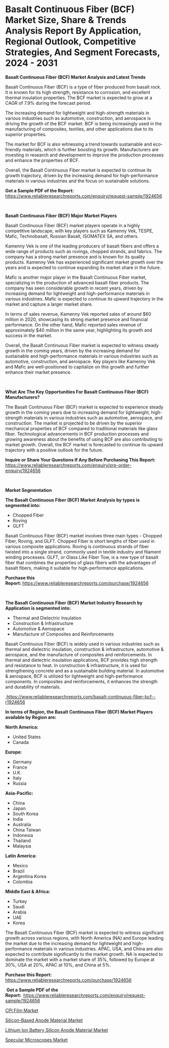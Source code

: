 <p><h1>Basalt Continuous Fiber (BCF) Market Size, Share & Trends Analysis Report By Application, Regional Outlook, Competitive Strategies, And Segment Forecasts, 2024 - 2031</h1></p><p><strong>Basalt Continuous Fiber (BCF) Market Analysis and Latest Trends</strong></p>
<p><p>Basalt Continuous Fiber (BCF) is a type of fiber produced from basalt rock. It is known for its high strength, resistance to corrosion, and excellent thermal insulation properties. The BCF market is expected to grow at a CAGR of 7.9% during the forecast period. </p><p>The increasing demand for lightweight and high-strength materials in various industries such as automotive, construction, and aerospace is driving the growth of the BCF market. BCF is being increasingly used in the manufacturing of composites, textiles, and other applications due to its superior properties.</p><p>The market for BCF is also witnessing a trend towards sustainable and eco-friendly materials, which is further boosting its growth. Manufacturers are investing in research and development to improve the production processes and enhance the properties of BCF.</p><p>Overall, the Basalt Continuous Fiber market is expected to continue its growth trajectory, driven by the increasing demand for high-performance materials in various industries and the focus on sustainable solutions.</p></p>
<p><strong>Get a Sample PDF of the Report:&nbsp;</strong> <a href="https://www.reliableresearchreports.com/enquiry/request-sample/1924656">https://www.reliableresearchreports.com/enquiry/request-sample/1924656</a></p>
<p>&nbsp;</p>
<p><strong>Basalt Continuous Fiber (BCF) Major Market Players</strong></p>
<p><p>Basalt Continuous Fiber (BCF) market players operate in a highly competitive landscape, with key players such as Kamenny Vek, TESPE, Mafic, Technobasalt, Russian Basalt, ISOMATEX SA, and others. </p><p>Kamenny Vek is one of the leading producers of basalt fibers and offers a wide range of products such as rovings, chopped strands, and fabrics. The company has a strong market presence and is known for its quality products. Kamenny Vek has experienced significant market growth over the years and is expected to continue expanding its market share in the future.</p><p>Mafic is another major player in the Basalt Continuous Fiber market, specializing in the production of advanced basalt fiber products. The company has seen considerable growth in recent years, driven by increasing demand for lightweight and high-performance materials in various industries. Mafic is expected to continue its upward trajectory in the market and capture a larger market share.</p><p>In terms of sales revenue, Kamenny Vek reported sales of around $60 million in 2020, showcasing its strong market presence and financial performance. On the other hand, Mafic reported sales revenue of approximately $40 million in the same year, highlighting its growth and success in the market.</p><p>Overall, the Basalt Continuous Fiber market is expected to witness steady growth in the coming years, driven by the increasing demand for sustainable and high-performance materials in various industries such as automotive, construction, and aerospace. Key players like Kamenny Vek and Mafic are well-positioned to capitalize on this growth and further enhance their market presence.</p></p>
<p>&nbsp;</p>
<p><strong>What Are The Key Opportunities For Basalt Continuous Fiber (BCF) Manufacturers?</strong></p>
<p><p>The Basalt Continuous Fiber (BCF) market is expected to experience steady growth in the coming years due to increasing demand for lightweight, high-strength materials in various industries such as automotive, aerospace, and construction. The market is projected to be driven by the superior mechanical properties of BCF compared to traditional materials like glass fiber. Technological advancements in BCF production processes and growing awareness about the benefits of using BCF are also contributing to market growth. Overall, the BCF market is forecasted to continue its upward trajectory with a positive outlook for the future.</p></p>
<p><strong>Inquire or Share Your Questions If Any Before Purchasing This Report:</strong> <a href="https://www.reliableresearchreports.com/enquiry/pre-order-enquiry/1924656">https://www.reliableresearchreports.com/enquiry/pre-order-enquiry/1924656</a></p>
<p>&nbsp;</p>
<p><strong>Market Segmentation</strong></p>
<p><strong>The Basalt Continuous Fiber (BCF) Market Analysis by types is segmented into:</strong></p>
<p><ul><li>Chopped Fiber</li><li>Roving</li><li>GLFT</li></ul></p>
<p><p>Basalt Continuous Fiber (BCF) market involves three main types - Chopped Fiber, Roving, and GLFT. Chopped Fiber is short lengths of fiber used in various composite applications. Roving is continuous strands of fiber twisted into a single strand, commonly used in textile industry and filament winding processes. GLFT, or Glass Like Fiber Tow, is a new type of basalt fiber that combines the properties of glass fibers with the advantages of basalt fibers, making it suitable for high-performance applications.</p></p>
<p><strong>Purchase this Report:&nbsp;</strong><a href="https://www.reliableresearchreports.com/purchase/1924656">https://www.reliableresearchreports.com/purchase/1924656</a></p>
<p>&nbsp;</p>
<p><strong>The Basalt Continuous Fiber (BCF) Market Industry Research by Application is segmented into:</strong></p>
<p><ul><li>Thermal and Dielectric Insulation</li><li>Construction & Infrastructure</li><li>Automotive & Aerospace</li><li>Manufacture of Composites and Reinforcements</li></ul></p>
<p><p>Basalt Continuous Fiber (BCF) is widely used in various industries such as thermal and dielectric insulation, construction & infrastructure, automotive & aerospace, and the manufacture of composites and reinforcements. In thermal and dielectric insulation applications, BCF provides high strength and resistance to heat. In construction & infrastructure, it is used for strengthening concrete and as a sustainable building material. In automotive & aerospace, BCF is utilized for lightweight and high-performance components. In composites and reinforcements, it enhances the strength and durability of materials.</p></p>
<p><a href="https://www.reliableresearchreports.com/basalt-continuous-fiber-bcf--r1924656">&nbsp;https://www.reliableresearchreports.com/basalt-continuous-fiber-bcf--r1924656</a></p>
<p><strong>In terms of Region, the Basalt Continuous Fiber (BCF) Market Players available by Region are:</strong></p>
<p>
    <p> <strong> North America: </strong>
        <ul>
            <li>United States</li>
            <li>Canada</li>
        </ul>
        </p> 
    <p> <strong> Europe: </strong>
        <ul>
            <li>Germany</li>
            <li>France</li>
            <li>U.K.</li>
            <li>Italy</li>
            <li>Russia</li>
        </ul>
        </p> 
    <p> <strong> Asia-Pacific: </strong>
        <ul>
            <li>China</li>
            <li>Japan</li>
            <li>South Korea</li>
            <li>India</li>
            <li>Australia</li>
            <li>China Taiwan</li>
            <li>Indonesia</li>
            <li>Thailand</li>
            <li>Malaysia</li>
        </ul>
        </p> 
    <p> <strong> Latin America: </strong>
        <ul>
            <li>Mexico</li>
            <li>Brazil</li>
            <li>Argentina Korea</li>
            <li>Colombia</li>
        </ul>
        </p> 
    <p> <strong> Middle East & Africa: </strong>
        <ul>
            <li>Turkey</li>
            <li>Saudi</li>
            <li>Arabia</li>
            <li>UAE</li>
            <li>Korea</li>
        </ul>
    </p>
    </p>
<p><p>The Basalt Continuous Fiber (BCF) market is expected to witness significant growth across various regions, with North America (NA) and Europe leading the market due to the increasing demand for lightweight and high-performance materials in various industries. APAC, USA, and China are also expected to contribute significantly to the market growth. NA is expected to dominate the market with a market share of 35%, followed by Europe at 30%, USA at 20%, APAC at 10%, and China at 5%.</p></p>
<p><strong>Purchase this Report: </strong><a href="https://www.reliableresearchreports.com/purchase/1924656">https://www.reliableresearchreports.com/purchase/1924656</a></p>
<p>&nbsp;<strong>Get a Sample PDF of the Report:&nbsp;&nbsp;</strong><a href="https://www.reliableresearchreports.com/enquiry/request-sample/1924656">https://www.reliableresearchreports.com/enquiry/request-sample/1924656</a></p>
<p><strong></strong></p>
<p><p><a href="https://medium.com/@alexander.bell98078/emerging-trends-in-cpi-film-market-global-outlook-and-future-prospects-from-2024-2031-3a7daa1ea63e">CPI Film Market</a></p><p><a href="https://github.com/cecuraprangm/Market-Research-Report-List-3/blob/main/silicon-based-anode-material-market.md">Silicon-Based Anode Material Market</a></p><p><a href="https://github.com/ChiragRP21/Market-Research-Report-List-5/blob/main/lithium-ion-battery-silicon-anode-material-market.md">Lithium Ion Battery Silicon Anode Material Market</a></p><p><a href="https://medium.com/@kathleenjacksond65/global-specular-microscopes-market-sector-types-applications-market-player-strategies-regional-5fcdc89f7c40">Specular Microscopes Market</a></p></p>
